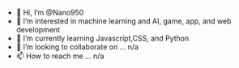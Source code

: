 - 👋 Hi, I’m @Nano950
- 👀 I’m interested in machine learning and AI, game, app, and web development
- 🌱 I’m currently learning Javascript,CSS, and Python
- 💞️ I’m looking to collaborate on ... n/a
- 📫 How to reach me ... n/a

<!---
Nano950/Nano950 is a ✨ special ✨ repository because its `README.md` (this file) appears on your GitHub profile.
You can click the Preview link to take a look at your changes.
--->
